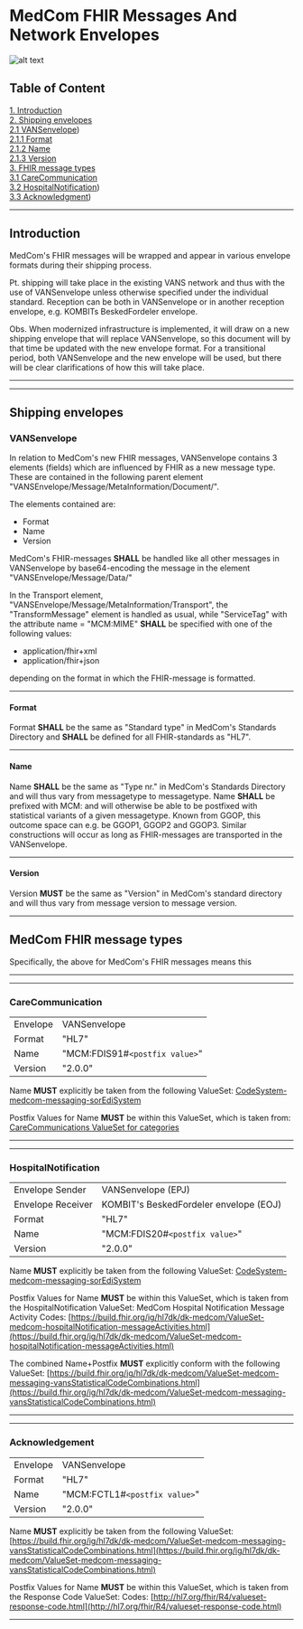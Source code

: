 # MedCom FHIR Messages And Network Envelopes

![alt text](https://medcomdk.github.io/MedCom-FHIR-Communication/fhir-logo.png "HL7 FHIR")

## Table of Content

[1. Introduction](#introduction) <br/>
[2. Shipping envelopes](#shipping-envelopes) <br/>
[2.1 VANSenvelope](#vansenvelope)) <br/>
[2.1.1 Format](#format) <br/>
[2.1.2 Name](#name) <br/>
[2.1.3 Version](#version) <br/>
[3. FHIR message types](#medcom-fhir-message-types) <br/>
[3.1 CareCommunication](#carecommunication) <br/>
[3.2 HospitalNotification](#hospitalnotification)) <br/>
[3.3 Acknowledgment](#acknowledgement)) <br/>

---

## Introduction

MedCom's FHIR messages will be wrapped and appear in various envelope formats during their shipping process.

Pt. shipping will take place in the existing VANS network and thus with the use of VANSenvelope unless otherwise specified under the individual standard. Reception can be both in VANSenvelope or in another reception envelope, e.g. KOMBITs BeskedFordeler envelope.

Obs. When modernized infrastructure is implemented, it will draw on a new shipping envelope that will replace VANSenvelope, so this document will by that time be updated with the new envelope format. For a transitional period, both VANSenvelope and the new envelope will be used, but there will be clear clarifications of how this will take place.

---

---

## Shipping envelopes

### VANSenvelope

In relation to MedCom's new FHIR messages, VANSenvelope contains 3 elements (fields) which are influenced by FHIR as a new message type. These are contained in the following parent element "VANSEnvelope/Message/MetaInformation/Document/".

The elements contained are:

- Format
- Name
- Version

MedCom's FHIR-messages **SHALL** be handled like all other messages in VANSenvelope by  base64-encoding the message in the element "VANSEnvelope/Message/Data/"

In the Transport element, "VANSEnvelope/Message/MetaInformation/Transport", the "TransformMessage" element is handled as usual, while "ServiceTag" with the attribute name = "MCM:MIME" **SHALL** be specified with one of the following values:

- application/fhir+xml
- application/fhir+json

depending on the format in which the FHIR-message is formatted.

---

#### Format

Format **SHALL** be the same as "Standard type" in MedCom's Standards Directory and **SHALL** be defined for all FHIR-standards as "HL7".

---

#### Name

Name **SHALL** be the same as "Type nr." in MedCom's Standards Directory and will thus vary from messagetype to messagetype. Name **SHALL** be prefixed with MCM: and will otherwise be able to be postfixed with statistical variants of a given messagetype. Known from GGOP, this outcome space can e.g. be GGOP1, GGOP2 and GGOP3. Similar constructions will occur as long as FHIR-messages are transported in the VANSenvelope.

---

#### Version

Version **MUST** be the same as "Version" in MedCom's standard directory and will thus vary from message version to message version.

---

## MedCom FHIR message types

Specifically, the above for MedCom's FHIR messages means this

---

---

### CareCommunication

|||
|:---|:---|
|Envelope           |VANSenvelope                           |
|Format             |"HL7"                                  |
|Name               |"MCM:FDIS91#`<postfix value>`"         |
|Version            |"2.0.0"                                |

Name **MUST** explicitly be taken from the following ValueSet: [CodeSystem-medcom-messaging-sorEdiSystem](https://build.fhir.org/ig/hl7dk/dk-medcom/CodeSystem-medcom-messaging-sorEdiSystem.html)

Postfix Values for Name **MUST** be within this ValueSet, which is taken from: [CareCommunications ValueSet for categories](https://build.fhir.org/ig/hl7dk/dk-medcom/ValueSet-medcom-careCommunication-categories.html)

---

---

### HospitalNotification

|||
|:---|:---|
|Envelope Sender    |VANSenvelope (EPJ)                      |
|Envelope Receiver  |KOMBIT's BeskedFordeler envelope (EOJ)  |
|Format             |"HL7"                                   |
|Name               |"MCM:FDIS20#`<postfix value>`"          |
|Version            |"2.0.0"                                 |

Name **MUST** explicitly be taken from the following ValueSet: [CodeSystem-medcom-messaging-sorEdiSystem](https://build.fhir.org/ig/hl7dk/dk-medcom/CodeSystem-medcom-messaging-sorEdiSystem.html)

Postfix Values for Name **MUST** be within this ValueSet, which is taken from the HospitalNotification ValueSet: MedCom Hospital Notification Message Activity Codes:  [https://build.fhir.org/ig/hl7dk/dk-medcom/ValueSet-medcom-hospitalNotification-messageActivities.html](https://build.fhir.org/ig/hl7dk/dk-medcom/ValueSet-medcom-hospitalNotification-messageActivities.html)

The combined Name+Postfix **MUST** explicitly conform with the following ValueSet: [https://build.fhir.org/ig/hl7dk/dk-medcom/ValueSet-medcom-messaging-vansStatisticalCodeCombinations.html](https://build.fhir.org/ig/hl7dk/dk-medcom/ValueSet-medcom-messaging-vansStatisticalCodeCombinations.html)

---

---

### Acknowledgement

|||
|:---|:---|
|Envelope           |VANSenvelope                           |
|Format             |"HL7"                                  |
|Name               |"MCM:FCTL1#`<postfix value>`"          |
|Version            |"2.0.0"                                |

Name **MUST** explicitly be taken from the following ValueSet: [https://build.fhir.org/ig/hl7dk/dk-medcom/ValueSet-medcom-messaging-vansStatisticalCodeCombinations.html](https://build.fhir.org/ig/hl7dk/dk-medcom/ValueSet-medcom-messaging-vansStatisticalCodeCombinations.html)

Postfix Values for Name **MUST** be within this ValueSet, which is taken from the Response Code ValueSet: Codes:  [http://hl7.org/fhir/R4/valueset-response-code.html](http://hl7.org/fhir/R4/valueset-response-code.html)

---
